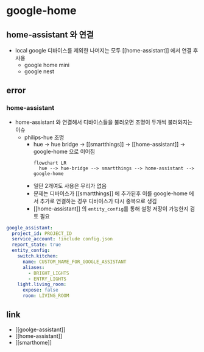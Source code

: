# google-home

## home-assistant 와 연결
- local google 디바이스를 제외한 나머지는 모두 [[home-assistant]] 에서 연결 후 사용
  - google home mini
  - google nest

## error
### home-assistant
- home-assistant 와 연결해서 디바이스들을 불러오면 조명이 두개씩 불러와지는 이슈
  - philips-hue 조명
    - hue -> hue bridge -> [[smartthings]] -> [[home-assistant]] -> google-home 으로 이어짐
      ```mermaid
      flowchart LR
        hue --> hue-bridge --> smartthings --> home-assistant --> google-home
      ```
    - 일단 2개여도 사용은 무리가 없음
    - 문제는 디바이스가 [[smartthings]] 에 추가된후 이를 google-home 에서 추가로 연결하는 경우 디바이스가 다시 중복으로 생김
    - [[home-assistant]] 의 `entity_config`를 통해 설정 저장이 가능한지 검토 필요
```yaml
google_assistant:
  project_id: PROJECT_ID
  service_account: !include config.json
  report_state: true
  entity_config:
    switch.kitchen:
      name: CUSTOM_NAME_FOR_GOOGLE_ASSISTANT
      aliases:
        - BRIGHT_LIGHTS
        - ENTRY_LIGHTS
    light.living_room:
      expose: false
      room: LIVING_ROOM
```

## link
- [[goolge-assistant]]
- [[home-assistant]]
- [[smarthome]]
